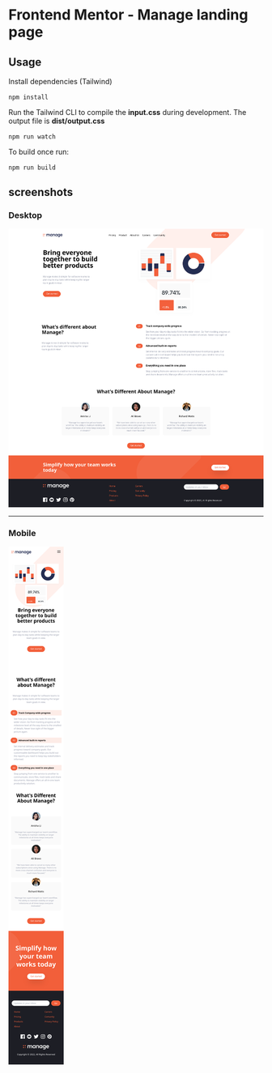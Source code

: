 # Frontend Mentor - Manage landing page

## Usage

Install dependencies (Tailwind)

```
npm install
```

Run the Tailwind CLI to compile the **input.css** during development. The output file is **dist/output.css**

```
npm run watch
```

To build once run:

```
npm run build
```

## screenshots

### Desktop

![Manage desktop](https://github.com/galletafromjell666/frontend-mentor-challenges/blob/e6aa72eb2b368bbc66bf3d86f57253d6767ed832/manage-landing/desktop.png)
***
### Mobile
![Manage Mobile](https://github.com/galletafromjell666/frontend-mentor-challenges/blob/e6aa72eb2b368bbc66bf3d86f57253d6767ed832/manage-landing/mobile.png)

